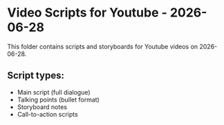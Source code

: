 # Video Scripts for Youtube - 2026-06-28

This folder contains scripts and storyboards for Youtube videos on 2026-06-28.

## Script types:
- Main script (full dialogue)
- Talking points (bullet format)
- Storyboard notes
- Call-to-action scripts
